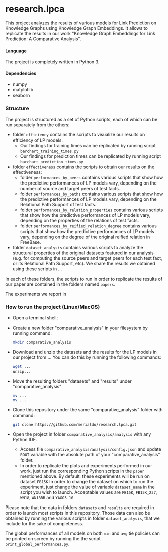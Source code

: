 # research.lpca

This project analyzes the results of various models for Link Prediction on Knowledge Graphs using Knowledge Graph Embeddings.
It allows to replicate the results in our work "Knowledge Graph Embeddings for Link Prediction: A Comparative Analysis".

#### Language
The project is completely written in Python 3.

#### Dependencies
- numpy
- matplotlib
- seaborn

### Structure
The project is structured as a set of Python scripts, each of which can be run separately from the others:
- folder `efficiency` contains the scripts to visualize our results on efficiency of LP models.
  - Our findings for training times can be replicated by running script `barchart_training_times.py`
  - Our findings for prediction times can be replicated by running script `barchart_prediction_times.py` 
- folder `effectiveness` contains the scripts to obtain our results on the effectiveness:
  - folder `performances_by_peers` contains various scripts that show how the predictive performances of LP models vary, depending on the number of source and target peers of test facts.
  - folder `performances_by_paths` contains various scripts that show how the predictive performances of LP models vary, depending on the Relational Path Support of test facts.
  - folder `performances_by_relation_properties` contains various scripts that show how the predictive performances of LP models vary, depending on the properties of the relations of test facts.
  - folder `performances_by_reified_relation_degree` contains various scripts that show how the predictive performances of LP models vary, depending on the degree of the original reified relation in FreeBase.
- folder `dataset_analysis` contains various scripts to analyze the structural properties of the original datasets featured in our analysis (e.g. for computing the source peers and target peers for each test fact, or its Relational Path Support, etc).
We share the results we obtained using these scripts in ...

In each of these folders, the scripts to run in order to replicate the results of our paper are contained in the folders named `papers`.
 
The experiments we report in 

### How to run the project (Linux/MacOS)
- Open a terminal shell;
- Create a new folder "comparative_analysis" in your filesystem by running command: 
  ```bash
  mkdir comparative_analysis
  ```
- Download and unzip the datasets and the results for the LP models in our project from.... You can do this by running the following commands:
  ```bash
  wget ...
  unzip...
  ```
- Move the resulting folders "datasets" and "results" under "comparative_analysis"
  ```bash
  mv ...
  mv ...
  ```

- Clone this repository under the same "comparative_analysis" folder with command:
  ```bash
  git clone https://github.com/merialdo/research.lpca.git
  ```

- Open the project in folder ```comparative_analysis/analysis``` with any Python IDE. 
  - Access file ```comparative_analysis/analysis/config.json``` and update ```ROOT``` variable with the absolute path of your "comparative_analysis" folder.
  - In order to replicate the plots and experiments performed in our work, just run the corresponding Python scripts in the ```paper``` mentioned above.
    By default, these experiments will be run on dataset `FB15K`
    In order to change the dataset on which to run the experiment, just change the value of variable `dataset_name` in the script you wish to launch.
    Acceptable values are `FB15K`, `FB15K_237`, `WN18`, `WN18RR` and `YAGO3_10`.

Please note that the data in folders `datasets` and `results` are required in order to launch most scripts in this repository.
Those data can also be obtained by running the various scripts in folder `dataset_analysis`, that we include for the sake of completeness.

The global performances of all models on both `min` and `avg` tie policies can be printed on screen by running the the script `print_global_performances.py`.
